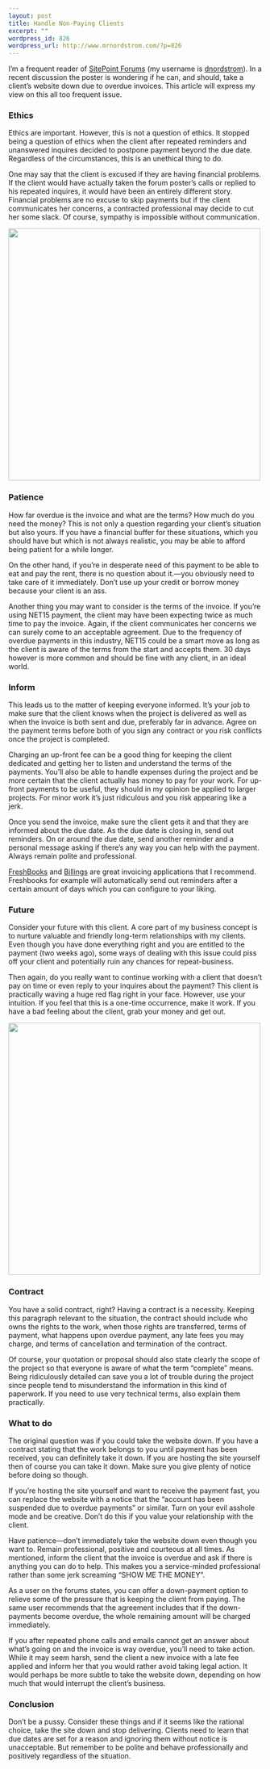 ```yaml
--- 
layout: post
title: Handle Non-Paying Clients
excerpt: ""
wordpress_id: 826
wordpress_url: http://www.mrnordstrom.com/?p=826
---
```

<p>I&rsquo;m a frequent reader of <a href="http://www.sitepoint.com/forums">SitePoint Forums</a> (my username is <a href="http://www.sitepoint.com/forums/member.php?u=129591" title="SitePoint Forums">dnordstrom</a>). In a recent discussion the poster is wondering if he can, and should, take a client&rsquo;s website down due to overdue invoices. This article will express my view on this all too frequent issue.</p>
<!--more-->
<h3>Ethics</h3>

<p>Ethics are important. However, this is not a question of ethics. It stopped being a question of ethics when the client after repeated reminders and unanswered inquires decided to postpone payment beyond the due date. Regardless of the circumstances, this is an unethical thing to do.</p>

<p>One may say that the client is excused if they are having financial problems. If the client would have actually taken the forum poster&rsquo;s calls or replied to his repeated inquires, it would have been an entirely different story. Financial problems are no excuse to skip payments but if the client communicates her concerns, a contracted professional may decide to cut her some slack. Of course, sympathy is impossible without communication.</p>

<p><img src="http://www.mrnordstrom.com/wp-content/uploads/2010/03/IMG_1852-1024x680.jpg" alt="" title="Calendar" width="500" class="alignnone size-large wp-image-828" /></p>

<h3>Patience</h3>

<p>How far overdue is the invoice and what are the terms? How much do you need the money? This is not only a question regarding your client&rsquo;s situation but also yours. If you have a financial buffer for these situations, which you should have but which is not always realistic, you may be able to afford being patient for a while longer.</p>

<p>On the other hand, if you&rsquo;re in desperate need of this payment to be able to eat and pay the rent, there is no question about it.&mdash;you obviously need to take care of it immediately. Don&rsquo;t use up your credit or borrow money because your client is an ass.</p>

<p>Another thing you may want to consider is the terms of the invoice. If you&rsquo;re using NET15 payment, the client may have been expecting twice as much time to pay the invoice. Again, if the client communicates her concerns we can surely come to an acceptable agreement. Due to the frequency of overdue payments in this industry, NET15 could be a smart move as long as the client is aware of the terms from the start and accepts them. 30 days however is more common and should be fine with any client, in an ideal world.</p>

<h3>Inform</h3>

<p>This leads us to the matter of keeping everyone informed. It&rsquo;s your job to make sure that the client knows when the project is delivered as well as when the invoice is both sent and due, preferably far in advance. Agree on the payment terms before both of you sign any contract or you risk conflicts once the project is completed.</p>

<p>Charging an up-front fee can be a good thing for keeping the client dedicated and getting her to listen and understand the terms of the payments. You&rsquo;ll also be able to handle expenses during the project and be more certain that the client actually has money to pay for your work. For up-front payments to be useful, they should in my opinion be applied to larger projects. For minor work it&rsquo;s just ridiculous and you risk appearing like a jerk.</p>

<p>Once you send the invoice, make sure the client gets it and that they are informed about the due date. As the due date is closing in, send out reminders. On or around the due date, send another reminder and a personal message asking if there&rsquo;s any way you can help with the payment. Always remain polite and professional.</p>

<p><a href="http://www.freshbooks.com/">FreshBooks</a> and <a href="http://www.billingsapp.com/">Billings</a> are great invoicing applications that I recommend. Freshbooks for example will automatically send out reminders after a certain amount of days which you can configure to your liking.</p>

<h3>Future</h3>

<p>Consider your future with this client. A core part of my business concept is to nurture valuable and friendly long-term relationships with my clients. Even though you have done everything right and you are entitled to the payment (two weeks ago), some ways of dealing with this issue could piss off your client and potentially ruin any chances for repeat-business.</p>

<p>Then again, do you really want to continue working with a client that doesn&rsquo;t pay on time or even reply to your inquires about the payment? This client is practically waving a huge red flag right in your face. However, use your intuition. If you feel that this is a one-time occurrence, make it work. If you have a bad feeling about the client, grab your money and get out.</p>

<p><img src="http://www.mrnordstrom.com/wp-content/uploads/2010/03/1221952_51477459-1024x682.jpg" alt="" title="Contract" width="500" class="alignnone wp-image-832" /></p>

<h3>Contract</h3>

<p>You have a solid contract, right? Having a contract is a necessity. Keeping this paragraph relevant to the situation, the contract should include who owns the rights to the work, when those rights are transferred, terms of payment, what happens upon overdue payment, any late fees you may charge, and terms of cancellation and termination of the contract.</p>

<p>Of course, your quotation or proposal should also state clearly the scope of the project so that everyone is aware of what the term &ldquo;complete&rdquo; means. Being ridiculously detailed can save you a lot of trouble during the project since people tend to misunderstand the information in this kind of paperwork. If you need to use very technical terms, also explain them practically.</p>

<h3>What to do</h3>

<p>The original question was if you could take the website down. If you have a contract stating that the work belongs to you until payment has been received, you can definitely take it down. If you are hosting the site yourself then of course you can take it down. Make sure you give plenty of notice before doing so though. </p>

<p>If you&rsquo;re hosting the site yourself and want to receive the payment fast, you can replace the website with a notice that the &ldquo;account has been suspended due to overdue payments&rdquo; or similar. Turn on your evil asshole mode and be creative. Don&rsquo;t do this if you value your relationship with the client.</p>

<p>Have patience&mdash;don&rsquo;t immediately take the website down even though you want to. Remain professional, positive and courteous at all times. As mentioned, inform the client that the invoice is overdue and ask if there is anything you can do to help. This makes you a service-minded professional rather than some jerk screaming &ldquo;SHOW ME THE MONEY&rdquo;.</p>

<p>As a user on the forums states, you can offer a down-payment option to relieve some of the pressure that is keeping the client from paying. The same user recommends that the agreement includes that if the down-payments become overdue, the whole remaining amount will be charged immediately.</p>

<p>If you after repeated phone calls and emails cannot get an answer about what&rsquo;s going on and the invoice is way overdue, you&rsquo;ll need to take action. While it may seem harsh, send the client a new invoice with a late fee applied and inform her that you would rather avoid taking legal action. It would perhaps be more subtle to take the website down, depending on how much that would interrupt the client&rsquo;s business.</p>

<h3>Conclusion</h3>

<p>Don&rsquo;t be a pussy. Consider these things and if it seems like the rational choice, take the site down and stop delivering. Clients need to learn that due dates are set for a reason and ignoring them without notice is unacceptable. But remember to be polite and behave professionally and positively regardless of the situation.</p>
